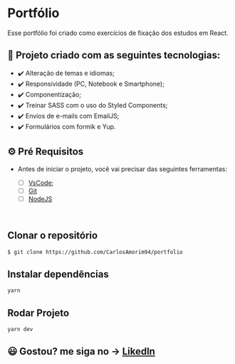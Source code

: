 # Portfólio

Esse portfólio foi criado como exercícios de fixação dos estudos em React.

## 🚀 Projeto criado com as seguintes tecnologias:

- ✔️ Alteração de temas e idiomas;
- ✔️ Responsividade (PC, Notebook e Smartphone);
- ✔️ Componentização;
- ✔️ Treinar SASS com o uso do Styled Components;
- ✔️ Envios de e-mails com EmailJS;
- ✔️ Formulários com formik e Yup.

## ⚙ Pré Requisitos

- Antes de iniciar o projeto, você vai precisar das seguintes ferramentas: 

    - [ ] [VsCode](https://code.visualstudio.com/download);
    - [ ] [Git](https://git-scm.com/)
    - [ ] [NodeJS](https://nodejs.org/en/download/)

<br>

## Clonar o repositório
```bash
$ git clone https://github.com/CarlosAmorim94/portfolio
```

## Instalar dependências
```bash
yarn
```

## Rodar Projeto
```bash
yarn dev
```

## 😃 Gostou? me siga no -> [Likedln](https://www.linkedin.com/in/lauany-reis-da-silva/)